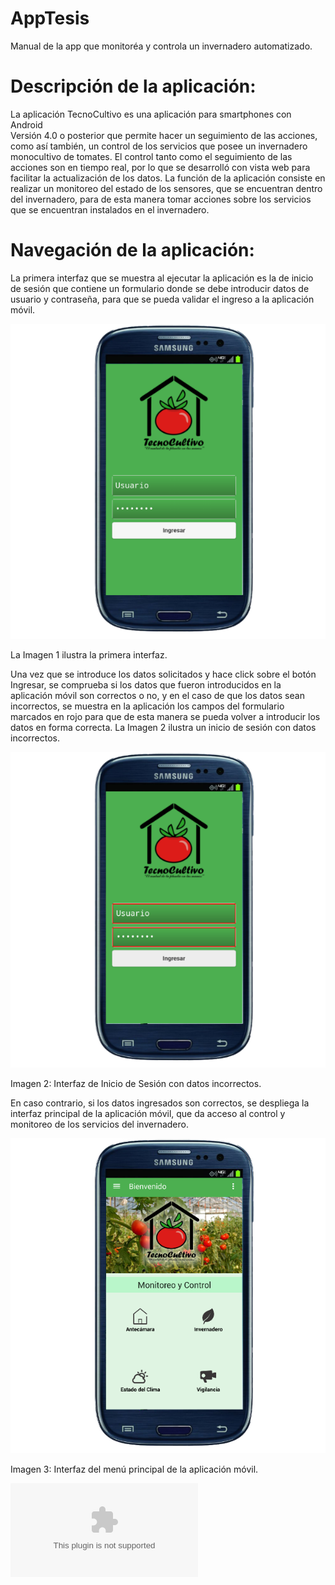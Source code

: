 # AppTesis
Manual de la app que monitoréa y controla un invernadero automatizado.
# Descripción de la aplicación: 
La aplicación TecnoCultivo es una aplicación para smartphones con Android \
Versión 4.0 o posterior que permite hacer un seguimiento de las acciones, como así también, 
un control de los servicios que posee un invernadero monocultivo de tomates.
El control tanto como el seguimiento de las acciones son en tiempo real, 
por lo que se desarrolló con vista web para facilitar la actualización de los datos. 
La función de la aplicación consiste en realizar un monitoreo del estado de los sensores, que se encuentran dentro del invernadero, 
para de esta manera tomar acciones sobre los servicios que se encuentran instalados en el invernadero.

# Navegación de la aplicación:
La primera interfaz que se muestra al ejecutar la aplicación es la de inicio de sesión que contiene un formulario donde se debe introducir datos de usuario y contraseña, para que se pueda validar el ingreso a la aplicación móvil.

![Imagen 1: Interfaz de Inicio de Sesión.](https://github.com/angelmorinigo/AppTesis/blob/master/1.png "Title")

 La Imagen 1 ilustra la primera interfaz. 


Una vez que se introduce los datos solicitados y hace click sobre el botón Ingresar, se comprueba si los datos que fueron introducidos en la aplicación móvil son correctos o no, y en el caso de que los datos sean incorrectos, se muestra en la aplicación los campos del formulario marcados en rojo para que de esta manera se pueda volver a introducir los datos en forma correcta. La Imagen 2 ilustra un inicio de sesión con datos incorrectos.

![Imagen 1: Interfaz de Inicio de Sesión.](https://github.com/angelmorinigo/AppTesis/blob/master/2.png "Title")

Imagen 2: Interfaz de Inicio de Sesión con datos incorrectos.

En caso contrario, si los datos ingresados son correctos, se despliega la interfaz principal de la aplicación móvil, que da acceso al control y monitoreo de los servicios del invernadero.

![Imagen 1: Interfaz de Inicio de Sesión.](https://github.com/angelmorinigo/AppTesis/blob/master/3.png "Title")


Imagen 3: Interfaz del menú principal de la aplicación móvil.



![Descargar Manual completo.](https://github.com/angelmorinigo/AppTesis/raw/master/Manual.docx)
